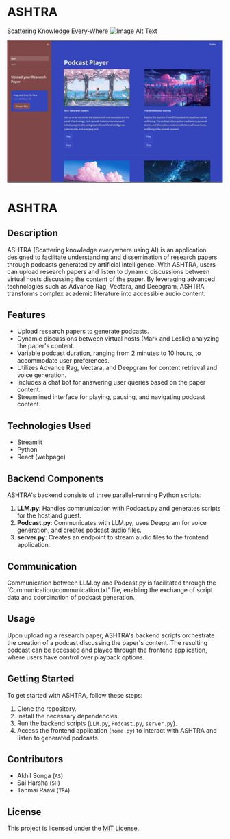 # ASHTRA
Scattering Knowledge Every-Where 
![Image Alt Text](flow.JPG)


![Image Alt Text](final_image.JPG)

# ASHTRA

## Description

ASHTRA (Scattering knowledge everywhere using AI) is an application designed to facilitate understanding and dissemination of research papers through podcasts generated by artificial intelligence. With ASHTRA, users can upload research papers and listen to dynamic discussions between virtual hosts discussing the content of the paper. By leveraging advanced technologies such as Advance Rag, Vectara, and Deepgram, ASHTRA transforms complex academic literature into accessible audio content.

## Features

- Upload research papers to generate podcasts.
- Dynamic discussions between virtual hosts (Mark and Leslie) analyzing the paper's content.
- Variable podcast duration, ranging from 2 minutes to 10 hours, to accommodate user preferences.
- Utilizes Advance Rag, Vectara, and Deepgram for content retrieval and voice generation.
- Includes a chat bot for answering user queries based on the paper content.
- Streamlined interface for playing, pausing, and navigating podcast content.

## Technologies Used

- Streamlit
- Python
- React (webpage)

## Backend Components

ASHTRA's backend consists of three parallel-running Python scripts:

1. **LLM.py**: Handles communication with Podcast.py and generates scripts for the host and guest.
2. **Podcast.py**: Communicates with LLM.py, uses Deepgram for voice generation, and creates podcast audio files.
3. **server.py**: Creates an endpoint to stream audio files to the frontend application.

## Communication

Communication between LLM.py and Podcast.py is facilitated through the 'Communication/communication.txt' file, enabling the exchange of script data and coordination of podcast generation.

## Usage

Upon uploading a research paper, ASHTRA's backend scripts orchestrate the creation of a podcast discussing the paper's content. The resulting podcast can be accessed and played through the frontend application, where users have control over playback options.

## Getting Started

To get started with ASHTRA, follow these steps:

1. Clone the repository.
2. Install the necessary dependencies.
3. Run the backend scripts (`LLM.py`, `Podcast.py`, `server.py`).
4. Access the frontend application (`home.py`) to interact with ASHTRA and listen to generated podcasts.

## Contributors

- Akhil Songa   (`AS`)
- Sai Harsha    (`SH`)
- Tanmai Raavi  (`TRA`)

## License

This project is licensed under the [MIT License](LICENSE).

